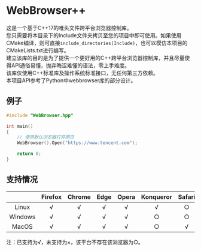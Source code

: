﻿# WebBrowser++  

这是一个基于C++17的唯头文件跨平台浏览器控制库。  
您只需要将本目录下的Include文件夹拷贝至您的项目中即可使用。如果使用CMake编译，则可直接`include_directories(Include)`，也可以模仿本项目的CMakeLists.txt进行编写。  
建立该库的目的是为了提供一个更好用的C++跨平台浏览器控制库，并且尽量使得API通俗易懂，抛弃晦涩难懂的语法，零上手难度。  
该库仅使用C++标准库及操作系统标准接口，无任何第三方依赖。  
本项目API参考了Python中webbrowser库的部分设计。

## 例子
```c++
#include "WebBrowser.hpp"

int main()
{
    // 使用默认浏览器打开网页
    WebBrowser().Open("https://www.tencent.com");

    return 0;
}
```

## 支持情况

|       |Firefox|Chrome|Edge|Opera|Konqueror|Safari| IE |
|:-----:|:-----:|:----:|:--:|:---:|:-------:|:----:|:--:|
|Linux  |√      |√     |√   |√    |√        |○     |○   |
|Windows|√      |√     |√   |√    |○        |○     |×   |
|MacOS  |√      |√     |√   |√    |○        |√     |○   |

注：已支持为√，未支持为×，该平台不存在该浏览器为○。
